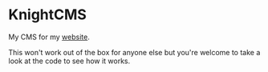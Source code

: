 # KnightCMS

My CMS for my [website](https://rknight.me).

This won't work out of the box for anyone else but you're welcome to take a look at the code to see how it works.
